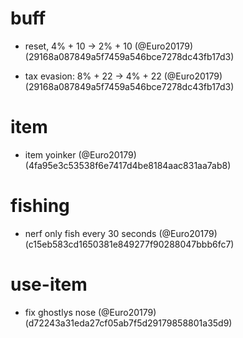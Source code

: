 # buff

* reset, 4% + 10 -> 2% + 10 (@Euro20179) (29168a087849a5f7459a546bce7278dc43fb17d3)

* tax evasion: 8% + 22 -> 4% + 22 (@Euro20179) (29168a087849a5f7459a546bce7278dc43fb17d3)


# item

* item yoinker (@Euro20179) (4fa95e3c53538f6e7417d4be8184aac831aa7ab8)


# fishing

* nerf only fish every 30 seconds (@Euro20179) (c15eb583cd1650381e849277f90288047bbb6fc7)


# use-item

* fix ghostlys nose (@Euro20179) (d72243a31eda27cf05ab7f5d29179858801a35d9)


